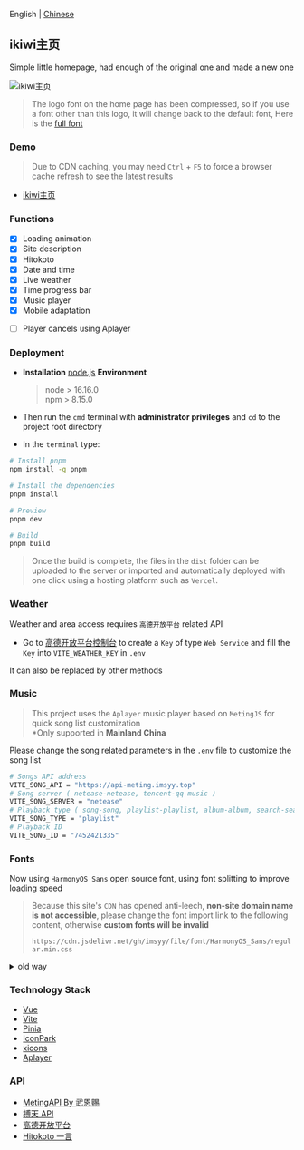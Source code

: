 English | [Chinese](./README.md)

<p>
<strong><h2>ikiwi主页</h2></strong>
Simple little homepage, had enough of the original one and made a new one
</p>

![ikiwi主页](https://s2.loli.net/2022/07/14/K5JigfvDoNewtuS.webp)

>The logo font on the home page has been compressed, so if you use a font other than this logo, it will change back to the default font, Here is the [full font](https://file.4everland.app/font/Other/Pacifico-Regular.ttf)  

### Demo

>Due to CDN caching, you may need `Ctrl` + `F5` to force a browser cache refresh to see the latest results

- [ikiwi主页](https://ikiwi.cc)

### Functions

- [x] Loading animation
- [x] Site description
- [x] Hitokoto
- [x] Date and time
- [x] Live weather
- [x] Time progress bar
- [x] Music player
- [x] Mobile adaptation

* [ ] Player cancels using Aplayer

### Deployment

* **Installation** [node.js](https://nodejs.org/zh-cn/) **Environment**

  > node > 16.16.0  
  > npm > 8.15.0
  
* Then run the `cmd` terminal with **administrator privileges** and `cd` to the project root directory
* In the `terminal` type:

```bash
# Install pnpm
npm install -g pnpm

# Install the dependencies
pnpm install

# Preview
pnpm dev

# Build
pnpm build
```

> Once the build is complete, the files in the `dist` folder can be uploaded to the server or imported and automatically deployed with one click using a hosting platform such as `Vercel`.

### Weather

Weather and area access requires `高德开放平台` related API

- Go to [高德开放平台控制台](https://console.amap.com/dev/index) to create a `Key` of type `Web Service` and fill the `Key` into `VITE_WEATHER_KEY` in `.env` 

It can also be replaced by other methods

### Music

>This project uses the `Aplayer` music player based on `MetingJS` for quick song list customization  
>*Only supported in **Mainland China**

Please change the song related parameters in the `.env` file to customize the song list

```bash
# Songs API address
VITE_SONG_API = "https://api-meting.imsyy.top"
# Song server ( netease-netease, tencent-qq music )
VITE_SONG_SERVER = "netease"
# Playback type ( song-song, playlist-playlist, album-album, search-search, artist-artist )
VITE_SONG_TYPE = "playlist"
# Playback ID
VITE_SONG_ID = "7452421335"
```

### Fonts

Now using `HarmonyOS Sans` open source font, using font splitting to improve loading speed

>Because this site's `CDN` has opened anti-leech, **non-site domain name is not accessible**, please change the font import link to the following content, otherwise **custom fonts will be invalid**
>
>`https://cdn.jsdelivr.net/gh/imsyy/file/font/HarmonyOS_Sans/regular.min.css`

<details>
<summary>old way</summary>

>As Chinese fonts are introduced in this project, Chinese fonts need to be compressed to improve the loading speed of the page (you can also cancel the use of Chinese fonts)

#### Chinese font removal traditional

- Install `Python 3.7` and `pip`
- Run `pip install fonttools`
- Download [sc_unicode.txt](https://gist.githubusercontent.com/imaegoo/d64e5088b723c2e02c40985f55ff12db/raw/5ebd2ce49418c73459a9dfe050483409306a6c1d/sc_unicode.txt)
- Run `pyftsubset font-name.ttf --unicodes-file=sc_unicode.txt`

#### fonts further compressed

- Compile and install ``Google woff2``

```bash
sudo apt-get install -y git g++ make
git clone --recursive https://github.com/google/woff2.git
cd woff2
make clean all
```

- Compress the font again

```
. /woff2_compress . /font_name.ttf
```

- Eventually the original font can be slow loaded, **load the compressed font first**

>For more information, please go to [虹墨空间站](https://www.imaegoo.com/2020/chinese-font-compress/) to view the original article

</details>

### Technology Stack

* [Vue](https://cn.vuejs.org/)
* [Vite](https://vitejs.cn/vite3-cn/)
* [Pinia](https://pinia.vuejs.org/zh/)
* [IconPark](https://iconpark.oceanengine.com/official)
* [xicons](https://xicons.org/)
* [Aplayer](https://aplayer.js.org/)

### API

* [MetingAPI By 武恩赐](https://api.wuenci.com/meting/api/)
* [搏天 API](https://api.btstu.cn/doc/sjbz.php)
* [高德开放平台](https://lbs.amap.com/)
* [Hitokoto 一言](https://hitokoto.cn/)